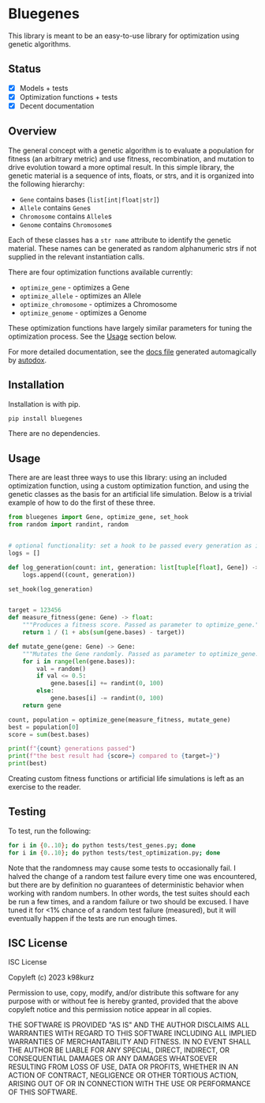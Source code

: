 # Bluegenes

This library is meant to be an easy-to-use library for optimization using
genetic algorithms.

## Status

- [x] Models + tests
- [x] Optimization functions + tests
- [x] Decent documentation

## Overview

The general concept with a genetic algorithm is to evaluate a population for
fitness (an arbitrary metric) and use fitness, recombination, and mutation to
drive evolution toward a more optimal result. In this simple library, the
genetic material is a sequence of ints, floats, or strs, and it is organized
into the following hierarchy:

- `Gene` contains bases (`list[int|float|str]`)
- `Allele` contains `Gene`s
- `Chromosome` contains `Allele`s
- `Genome` contains `Chromosome`s

Each of these classes has a `str name` attribute to identify the genetic
material. These names can be generated as random alphanumeric strs if not
supplied in the relevant instantiation calls.

There are four optimization functions available currently:

- `optimize_gene` - optimizes a Gene
- `optimize_allele` - optimizes an Allele
- `optimize_chromosome` - optimizes a Chromosome
- `optimize_genome` - optimizes a Genome

These optimization functions have largely similar parameters for tuning the
optimization process. See the [Usage](#Usage) section below.

For more detailed documentation, see the
[docs file](https://github.com/k98kurz/bluegenes-python/blob/master/dox.md)
generated automagically by [autodox](https://pypi.org/project/autodox).

## Installation

Installation is with pip.

```bash
pip install bluegenes
```

There are no dependencies.

## Usage

There are are least three ways to use this library: using an included
optimization function, using a custom optimization function, and using the
genetic classes as the basis for an artificial life simulation. Below is a
trivial example of how to do the first of these three.

```python
from bluegenes import Gene, optimize_gene, set_hook
from random import randint, random


# optional functionality: set a hook to be passed every generation as it completes
logs = []

def log_generation(count: int, generation: list[tuple[float], Gene]) -> None:
    logs.append((count, generation))

set_hook(log_generation)


target = 123456
def measure_fitness(gene: Gene) -> float:
    """Produces a fitness score. Passed as parameter to optimize_gene."""
    return 1 / (1 + abs(sum(gene.bases) - target))

def mutate_gene(gene: Gene) -> Gene:
    """Mutates the Gene randomly. Passed as parameter to optimize_gene."""
    for i in range(len(gene.bases)):
        val = random()
        if val <= 0.5:
            gene.bases[i] += randint(0, 100)
        else:
            gene.bases[i] -= randint(0, 100)
    return gene

count, population = optimize_gene(measure_fitness, mutate_gene)
best = population[0]
score = sum(best.bases)

print(f"{count} generations passed")
print(f"the best result had {score=} compared to {target=}")
print(best)
```

Creating custom fitness functions or artificial life simulations is left as an
exercise to the reader.

## Testing

To test, run the following:

```bash
for i in {0..10}; do python tests/test_genes.py; done
for i in {0..10}; do python tests/test_optimization.py; done
```

Note that the randomness may cause some tests to occasionally fail. I halved the
change of a random test failure every time one was encountered, but there are by
definition no guarantees of deterministic behavior when working with random
numbers. In other words, the test suites should each be run a few times, and a
random failure or two should be excused. I have tuned it for <1% chance of a
random test failure (measured), but it will eventually happen if the tests are
run enough times.

## ISC License

ISC License

Copyleft (c) 2023 k98kurz

Permission to use, copy, modify, and/or distribute this software
for any purpose with or without fee is hereby granted, provided
that the above copyleft notice and this permission notice appear in
all copies.

THE SOFTWARE IS PROVIDED "AS IS" AND THE AUTHOR DISCLAIMS ALL
WARRANTIES WITH REGARD TO THIS SOFTWARE INCLUDING ALL IMPLIED
WARRANTIES OF MERCHANTABILITY AND FITNESS. IN NO EVENT SHALL THE
AUTHOR BE LIABLE FOR ANY SPECIAL, DIRECT, INDIRECT, OR
CONSEQUENTIAL DAMAGES OR ANY DAMAGES WHATSOEVER RESULTING FROM LOSS
OF USE, DATA OR PROFITS, WHETHER IN AN ACTION OF CONTRACT,
NEGLIGENCE OR OTHER TORTIOUS ACTION, ARISING OUT OF OR IN
CONNECTION WITH THE USE OR PERFORMANCE OF THIS SOFTWARE.
